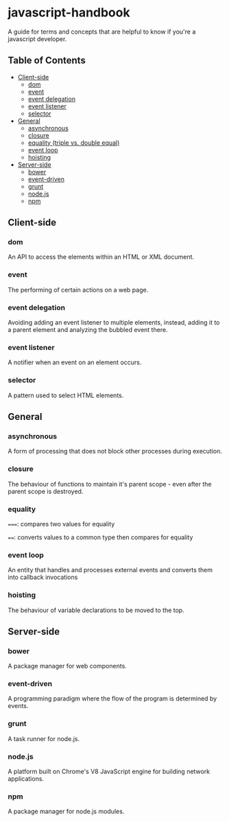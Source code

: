 # javascript-handbook

A guide for terms and concepts that are helpful to know if you're a javascript developer.

## Table of Contents
- [Client-side](#client-side)
  - [dom](#dom)
  - [event](#event)
  - [event delegation](#event-delegation)
  - [event listener](#event-listener)
  - [selector](#selector)
- [General](#general)
  - [asynchronous](#asynchronous)
  - [closure](#closure)
  - [equality (triple vs. double equal)](#equality)
  - [event loop](#event-loop)
  - [hoisting](#hoisting)
- [Server-side](#server-side)
  - [bower](#bower)
  - [event-driven](#event-driven)
  - [grunt](#grunt)
  - [node.js](#nodejs)
  - [npm](#npm)

## Client-side

### dom
An API to access the elements within an HTML or XML document.

### event
The performing of certain actions on a web page.

### event delegation
Avoiding adding an event listener to multiple elements, instead, adding it to a parent element and analyzing the bubbled event there.

### event listener
A notifier when an event on an element occurs.

### selector
A pattern used to select HTML elements.

## General

### asynchronous
A form of processing that does not block other processes during execution.

### closure
The behaviour of functions to maintain it's parent scope - even after the parent scope is destroyed.

### equality
`===`: compares two values for equality

`==`: converts values to a common type then compares for equality

### event loop
An entity that handles and processes external events and converts them into callback invocations

### hoisting
The behaviour of variable declarations to be moved to the top.

## Server-side

### bower
A package manager for web components.

### event-driven
A programming paradigm where the flow of the program is determined by events.

### grunt
A task runner for node.js.

### node.js
A platform built on Chrome's V8 JavaScript engine for building network applications.

### npm
A package manager for node.js modules.
